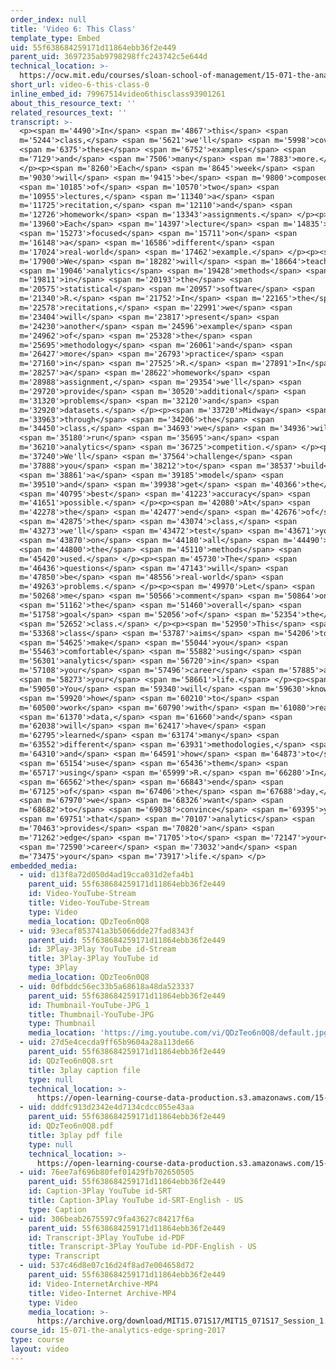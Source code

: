 ```yaml
---
order_index: null
title: 'Video 6: This Class'
template_type: Embed
uid: 55f638684259171d11864ebb36f2e449
parent_uid: 3697235ab9798298ffc243742c5e644d
technical_location: >-
  https://ocw.mit.edu/courses/sloan-school-of-management/15-071-the-analytics-edge-spring-2017/an-introduction-to-analytics/the-analytics-edge-intelligence-happiness-and-health-lecture-sequence/video-6-this-class/video-6-this-class-0
short_url: video-6-this-class-0
inline_embed_id: 79967514video6thisclass93901261
about_this_resource_text: ''
related_resources_text: ''
transcript: >-
  <p><span m='4490'>In</span> <span m='4867'>this</span> <span
  m='5244'>class,</span> <span m='5621'>we'll</span> <span m='5998'>cover</span>
  <span m='6375'>these</span> <span m='6752'>examples</span> <span
  m='7129'>and</span> <span m='7506'>many</span> <span m='7883'>more.</span>
  </p><p><span m='8260'>Each</span> <span m='8645'>week</span> <span
  m='9030'>will</span> <span m='9415'>be</span> <span m='9800'>composed</span>
  <span m='10185'>of</span> <span m='10570'>two</span> <span
  m='10955'>lectures,</span> <span m='11340'>a</span> <span
  m='11725'>recitation,</span> <span m='12110'>and</span> <span
  m='12726'>homework</span> <span m='13343'>assignments.</span> </p><p><span
  m='13960'>Each</span> <span m='14397'>lecture</span> <span m='14835'>is</span>
  <span m='15273'>focused</span> <span m='15711'>on</span> <span
  m='16148'>a</span> <span m='16586'>different</span> <span
  m='17024'>real-world</span> <span m='17462'>example.</span> </p><p><span
  m='17900'>We</span> <span m='18282'>will</span> <span m='18664'>teach</span>
  <span m='19046'>analytics</span> <span m='19428'>methods</span> <span
  m='19811'>in</span> <span m='20193'>the</span> <span
  m='20575'>statistical</span> <span m='20957'>software</span> <span
  m='21340'>R.</span> <span m='21752'>In</span> <span m='22165'>the</span> <span
  m='22578'>recitations,</span> <span m='22991'>we</span> <span
  m='23404'>will</span> <span m='23817'>present</span> <span
  m='24230'>another</span> <span m='24596'>example</span> <span
  m='24962'>of</span> <span m='25328'>the</span> <span
  m='25695'>methodology</span> <span m='26061'>and</span> <span
  m='26427'>more</span> <span m='26793'>practice</span> <span
  m='27160'>in</span> <span m='27525'>R.</span> <span m='27891'>In</span> <span
  m='28257'>a</span> <span m='28622'>homework</span> <span
  m='28988'>assignment,</span> <span m='29354'>we'll</span> <span
  m='29720'>provide</span> <span m='30520'>additional</span> <span
  m='31320'>problems</span> <span m='32120'>and</span> <span
  m='32920'>datasets.</span> </p><p><span m='33720'>Midway</span> <span
  m='33963'>through</span> <span m='34206'>the</span> <span
  m='34450'>class,</span> <span m='34693'>we</span> <span m='34936'>will</span>
  <span m='35180'>run</span> <span m='35695'>an</span> <span
  m='36210'>analytics</span> <span m='36725'>competition.</span> </p><p><span
  m='37240'>We'll</span> <span m='37564'>challenge</span> <span
  m='37888'>you</span> <span m='38212'>to</span> <span m='38537'>build</span>
  <span m='38861'>a</span> <span m='39185'>model</span> <span
  m='39510'>and</span> <span m='39938'>get</span> <span m='40366'>the</span>
  <span m='40795'>best</span> <span m='41223'>accuracy</span> <span
  m='41651'>possible.</span> </p><p><span m='42080'>At</span> <span
  m='42278'>the</span> <span m='42477'>end</span> <span m='42676'>of</span>
  <span m='42875'>the</span> <span m='43074'>class,</span> <span
  m='43273'>we'll</span> <span m='43472'>test</span> <span m='43671'>you</span>
  <span m='43870'>on</span> <span m='44180'>all</span> <span m='44490'>of</span>
  <span m='44800'>the</span> <span m='45110'>methods</span> <span
  m='45420'>used.</span> </p><p><span m='45730'>The</span> <span
  m='46436'>questions</span> <span m='47143'>will</span> <span
  m='47850'>be</span> <span m='48556'>real-world</span> <span
  m='49263'>problems.</span> </p><p><span m='49970'>Let</span> <span
  m='50268'>me</span> <span m='50566'>comment</span> <span m='50864'>on</span>
  <span m='51162'>the</span> <span m='51460'>overall</span> <span
  m='51758'>goal</span> <span m='52056'>of</span> <span m='52354'>the</span>
  <span m='52652'>class.</span> </p><p><span m='52950'>This</span> <span
  m='53368'>class</span> <span m='53787'>aims</span> <span m='54206'>to</span>
  <span m='54625'>make</span> <span m='55044'>you</span> <span
  m='55463'>comfortable</span> <span m='55882'>using</span> <span
  m='56301'>analytics</span> <span m='56720'>in</span> <span
  m='57108'>your</span> <span m='57496'>career</span> <span m='57885'>and</span>
  <span m='58273'>your</span> <span m='58661'>life.</span> </p><p><span
  m='59050'>You</span> <span m='59340'>will</span> <span m='59630'>know</span>
  <span m='59920'>how</span> <span m='60210'>to</span> <span
  m='60500'>work</span> <span m='60790'>with</span> <span m='61080'>real</span>
  <span m='61370'>data,</span> <span m='61660'>and</span> <span
  m='62038'>will</span> <span m='62417'>have</span> <span
  m='62795'>learned</span> <span m='63174'>many</span> <span
  m='63552'>different</span> <span m='63931'>methodologies,</span> <span
  m='64310'>and</span> <span m='64591'>how</span> <span m='64873'>to</span>
  <span m='65154'>use</span> <span m='65436'>them</span> <span
  m='65717'>using</span> <span m='65999'>R.</span> <span m='66280'>In</span>
  <span m='66562'>the</span> <span m='66843'>end</span> <span
  m='67125'>of</span> <span m='67406'>the</span> <span m='67688'>day,</span>
  <span m='67970'>we</span> <span m='68326'>want</span> <span
  m='68682'>to</span> <span m='69038'>convince</span> <span m='69395'>you</span>
  <span m='69751'>that</span> <span m='70107'>analytics</span> <span
  m='70463'>provides</span> <span m='70820'>an</span> <span
  m='71262'>edge</span> <span m='71705'>to</span> <span m='72147'>your</span>
  <span m='72590'>career</span> <span m='73032'>and</span> <span
  m='73475'>your</span> <span m='73917'>life.</span> </p>
embedded_media:
  - uid: d13f8a72d050d4ad19cca031d2efa4b1
    parent_uid: 55f638684259171d11864ebb36f2e449
    id: Video-YouTube-Stream
    title: Video-YouTube-Stream
    type: Video
    media_location: QDzTeo6n0Q8
  - uid: 93ecaf853741a3b5066dde27fad8343f
    parent_uid: 55f638684259171d11864ebb36f2e449
    id: 3Play-3Play YouTube id-Stream
    title: 3Play-3Play YouTube id
    type: 3Play
    media_location: QDzTeo6n0Q8
  - uid: 0dfbddc56ec33b5a68618a48da523337
    parent_uid: 55f638684259171d11864ebb36f2e449
    id: Thumbnail-YouTube-JPG_1
    title: Thumbnail-YouTube-JPG
    type: Thumbnail
    media_location: 'https://img.youtube.com/vi/QDzTeo6n0Q8/default.jpg'
  - uid: 27d5e4cecda9ff65b9604a28a113de66
    parent_uid: 55f638684259171d11864ebb36f2e449
    id: QDzTeo6n0Q8.srt
    title: 3play caption file
    type: null
    technical_location: >-
      https://open-learning-course-data-production.s3.amazonaws.com/15-071-the-analytics-edge-spring-2017/27d5e4cecda9ff65b9604a28a113de66_QDzTeo6n0Q8.srt
  - uid: dddfc913d2342e4d7134cdcc055e43aa
    parent_uid: 55f638684259171d11864ebb36f2e449
    id: QDzTeo6n0Q8.pdf
    title: 3play pdf file
    type: null
    technical_location: >-
      https://open-learning-course-data-production.s3.amazonaws.com/15-071-the-analytics-edge-spring-2017/dddfc913d2342e4d7134cdcc055e43aa_QDzTeo6n0Q8.pdf
  - uid: 76ee7af696b80fef01429fb702650505
    parent_uid: 55f638684259171d11864ebb36f2e449
    id: Caption-3Play YouTube id-SRT
    title: Caption-3Play YouTube id-SRT-English - US
    type: Caption
  - uid: 306beab2675597c9fa43627c84217f6a
    parent_uid: 55f638684259171d11864ebb36f2e449
    id: Transcript-3Play YouTube id-PDF
    title: Transcript-3Play YouTube id-PDF-English - US
    type: Transcript
  - uid: 537c46d8e07c16d24f8ad7e004658d72
    parent_uid: 55f638684259171d11864ebb36f2e449
    id: Video-InternetArchive-MP4
    title: Video-Internet Archive-MP4
    type: Video
    media_location: >-
      https://archive.org/download/MIT15.071S17/MIT15_071S17_Session_1.2.06_300k.mp4
course_id: 15-071-the-analytics-edge-spring-2017
type: course
layout: video
---
```

